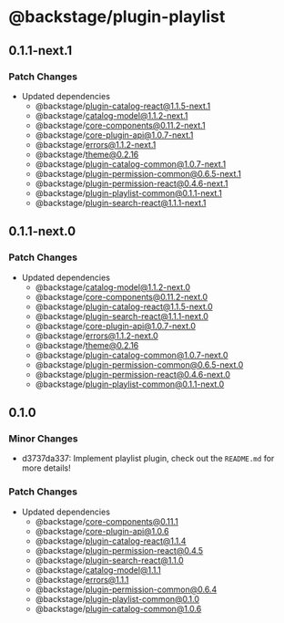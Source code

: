 # @backstage/plugin-playlist

## 0.1.1-next.1

### Patch Changes

- Updated dependencies
  - @backstage/plugin-catalog-react@1.1.5-next.1
  - @backstage/catalog-model@1.1.2-next.1
  - @backstage/core-components@0.11.2-next.1
  - @backstage/core-plugin-api@1.0.7-next.1
  - @backstage/errors@1.1.2-next.1
  - @backstage/theme@0.2.16
  - @backstage/plugin-catalog-common@1.0.7-next.1
  - @backstage/plugin-permission-common@0.6.5-next.1
  - @backstage/plugin-permission-react@0.4.6-next.1
  - @backstage/plugin-playlist-common@0.1.1-next.1
  - @backstage/plugin-search-react@1.1.1-next.1

## 0.1.1-next.0

### Patch Changes

- Updated dependencies
  - @backstage/catalog-model@1.1.2-next.0
  - @backstage/core-components@0.11.2-next.0
  - @backstage/plugin-catalog-react@1.1.5-next.0
  - @backstage/plugin-search-react@1.1.1-next.0
  - @backstage/core-plugin-api@1.0.7-next.0
  - @backstage/errors@1.1.2-next.0
  - @backstage/theme@0.2.16
  - @backstage/plugin-catalog-common@1.0.7-next.0
  - @backstage/plugin-permission-common@0.6.5-next.0
  - @backstage/plugin-permission-react@0.4.6-next.0
  - @backstage/plugin-playlist-common@0.1.1-next.0

## 0.1.0

### Minor Changes

- d3737da337: Implement playlist plugin, check out the `README.md` for more details!

### Patch Changes

- Updated dependencies
  - @backstage/core-components@0.11.1
  - @backstage/core-plugin-api@1.0.6
  - @backstage/plugin-catalog-react@1.1.4
  - @backstage/plugin-permission-react@0.4.5
  - @backstage/plugin-search-react@1.1.0
  - @backstage/catalog-model@1.1.1
  - @backstage/errors@1.1.1
  - @backstage/plugin-permission-common@0.6.4
  - @backstage/plugin-playlist-common@0.1.0
  - @backstage/plugin-catalog-common@1.0.6
